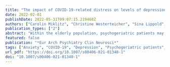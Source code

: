 ```yaml
---
title: "The impact of COVID-19-related distress on levels of depression, anxiety and quality of life in psychogeriatric patients"
date: 2022-02-01
publishDate: 2022-05-31T09:07:15.219468Z
authors: ["Carolin Miklitz", "Christine Westerteicher", "Sina Lippold", "Lena Ochs", "Anja Schneider", "Klaus Fliessbach"]
publication_types: ["2"]
abstract: "Within the elderly population, psychogeriatric patients may be particularly susceptible to negative mental health effects of the coronavirus crisis. Detailed information about the psychosocial well-being of psychogeriatric patients during the pandemic is still sparse. Here we examined which aspects of subjective experience of the COVID-19 pandemic especially affect levels of depression, anxiety and quality of life in psychogeriatric patients with and without cognitive impairment. A cross-sectional paper survey was conducted during the first German lockdown among patients with a diagnosed psychiatric disorder (≥ 60 years) or a diagnosed neurodegenerative disease (regardless of their age) from the department for neurodegenerative diseases and geriatric psychiatry at the University of Bonn. The WHO-5-, GAD-7- and WHOQOL-old score were used to determine levels of depression, anxiety and quality of life. The second part obtained information about the subjective experience of the COVID-19 pandemic. Statistical analysis included among others principal component analysis and multiple linear regression analysis. COVID-19-related, immediate distress was a strong predictor of elevated symptoms of depression, anxiety and a reduced quality of life. COVID-19-related concerns regarding health and financial security, however, were not significantly associated with negative mental health outcomes. The overall prevalence of symptoms of depression (50.8% [95% CI 43.8–57.6%]) and anxiety (32.7% [95% CI 26.4–39.2%]) among psychogeriatric patients was high. Our findings indicate that psychogeriatric patients are not significantly affected by COVID-19-related concerns but are primarily suffering from emotional consequences resulting from changed living conditions due to the pandemic."
featured: false
publication: "*Eur Arch Psychiatry Clin Neurosci*"
tags: ["Anxiety", "COVID-19", "Depression", "Psychogeriatric patients", "Quality of life"]
url_pdf: "https://doi.org/10.1007/s00406-021-01340-1"
doi: "10.1007/s00406-021-01340-1"
---
```


